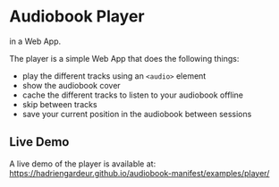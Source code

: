 # Audiobook Player
in a Web App.

The player is a simple Web App that does the following things:

- play the different tracks using an `<audio>` element
- show the audiobook cover
- cache the different tracks to listen to your audiobook offline
- skip between tracks
- save your current position in the audiobook between sessions

## Live Demo

A live demo of the player is available at: https://hadriengardeur.github.io/audiobook-manifest/examples/player/


